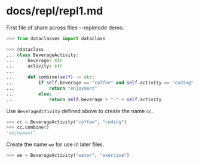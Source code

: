 # docs/repl/repl1.md

First file of share across files --replmode demo.

```python
>>> from dataclasses import dataclass
```

```python
>>> @dataclass
... class BeverageActivity:
...     beverage: str
...     activity: str
...
...     def combine(self) -> str:
...         if self.beverage == "coffee" and self.activity == "coding":
...             return "enjoyment"
...         else:
...             return self.beverage + "-" + self.activity
```

Use `BeverageActivity` defined above to create the name `cc`.

```python
>>> cc = BeverageActivity("coffee", "coding")
>>> cc.combine()
'enjoyment'
```

Create the name `we` for use in later files.

```python
>>> we = BeverageActivity("water", "exercise")
```
